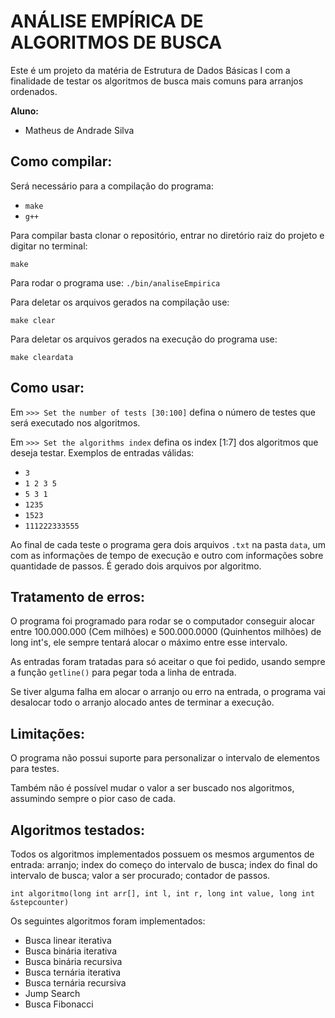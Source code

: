 # ANÁLISE EMPÍRICA DE ALGORITMOS DE BUSCA
Este é um projeto da matéria de Estrutura de Dados Básicas I com a finalidade de testar os algoritmos de busca mais comuns para arranjos ordenados.

**Aluno:**
* Matheus de Andrade Silva

## Como compilar:
Será necessário para a compilação do programa:
* `make`
* `g++`

Para compilar basta clonar o repositório, entrar no diretório raiz do projeto e digitar no terminal:

`make`

Para rodar o programa use:
`./bin/analiseEmpirica`

Para deletar os arquivos gerados na compilação use:

`make clear`

Para deletar os arquivos gerados na execução do programa use:

`make cleardata`

## Como usar:
Em `>>> Set the number of tests [30:100]` defina o número de testes que será executado nos algoritmos.

Em `>>> Set the algorithms index` defina os index [1:7] dos algoritmos que deseja testar. Exemplos de entradas válidas:
* `3`
* `1 2 3 5`
* `5 3 1`
* `1235`
* `1523`
* `111222333555`

Ao final de cada teste o programa gera dois arquivos `.txt` na pasta `data`, um com as informações de tempo de execução e outro com informações sobre quantidade de passos. É gerado dois arquivos por algoritmo.

## Tratamento de erros:
O programa foi programado para rodar se o computador conseguir alocar entre 100.000.000 (Cem milhões) e 500.000.0000 (Quinhentos milhões) de long int's, ele sempre tentará alocar o máximo entre esse intervalo.

As entradas foram tratadas para só aceitar o que foi pedido, usando sempre a função `getline()` para pegar toda a linha de entrada.

Se tiver alguma falha em alocar o arranjo ou erro na entrada, o programa vai desalocar todo o arranjo alocado antes de terminar a execução.

## Limitações:
O programa não possui suporte para personalizar o intervalo de elementos para testes.

Também não é possível mudar o valor a ser buscado nos algoritmos, assumindo sempre o pior caso de cada.

## Algoritmos testados:
Todos os algoritmos implementados possuem os mesmos argumentos de entrada: arranjo; index do começo do intervalo de busca; index do final do intervalo de busca; valor a ser procurado; contador de passos. 

`int algoritmo(long int arr[], int l, int r, long int value, long int &stepcounter)`

Os seguintes algoritmos foram implementados:
* Busca linear iterativa
* Busca binária iterativa
* Busca binária recursiva
* Busca ternária iterativa
* Busca ternária recursiva
* Jump Search
* Busca Fibonacci